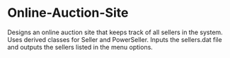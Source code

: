 # Online-Auction-Site
Designs an online auction site that keeps track of all sellers in the system. Uses derived classes for Seller and PowerSeller. Inputs the  sellers.dat file and outputs the sellers listed in the menu options.

